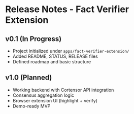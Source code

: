 # Release Notes - Fact Verifier Extension

## v0.1 (In Progress)
- Project initialized under `apps/fact-verifier-extension/`
- Added README, STATUS, RELEASE files
- Defined roadmap and basic structure

## v1.0 (Planned)
- Working backend with Cortensor API integration
- Consensus aggregation logic
- Browser extension UI (highlight + verify)
- Demo-ready MVP
